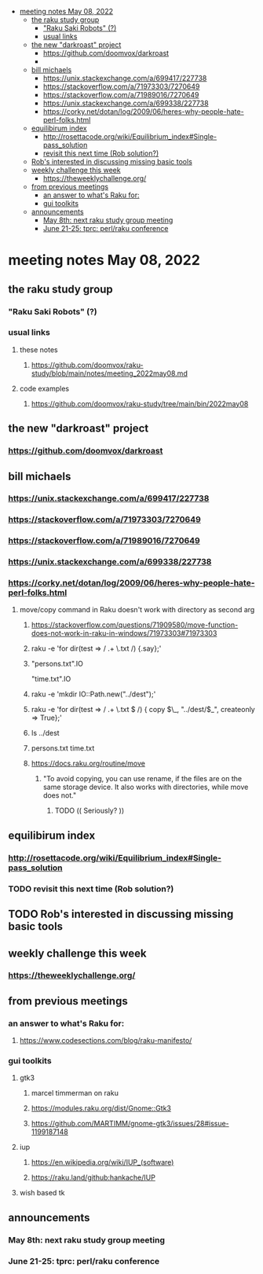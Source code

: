 - [meeting notes May 08, 2022](#org2363bb9)
  - [the raku study group](#orge10efd1)
    - ["Raku Saki Robots" (?)](#orgc356963)
    - [usual links](#orgb0488fa)
  - [the new "darkroast" project](#org7a5d4e2)
    - [<https://github.com/doomvox/darkroast>](#org013d447)
    - [](#org2d9c106)
  - [bill michaels](#org0a01545)
    - [<https://unix.stackexchange.com/a/699417/227738>](#org711c8cb)
    - [<https://stackoverflow.com/a/71973303/7270649>](#orgbf3a6bb)
    - [<https://stackoverflow.com/a/71989016/7270649>](#orgab4a061)
    - [<https://unix.stackexchange.com/a/699338/227738>](#org1dca7e6)
    - [<https://corky.net/dotan/log/2009/06/heres-why-people-hate-perl-folks.html>](#orga1aec83)
  - [equilibirum index](#org0f6b057)
    - [<http://rosettacode.org/wiki/Equilibrium_index#Single-pass_solution>](#orgdad7d27)
    - [revisit this next time (Rob solution?)](#orgf0e8793)
  - [Rob's interested in discussing missing basic tools](#orgb4429ed)
  - [weekly challenge this week](#org4160ddc)
    - [<https://theweeklychallenge.org/>](#orga0359b2)
  - [from previous meetings](#org3a464de)
    - [an answer to what's Raku for:](#org9a372ce)
    - [gui toolkits](#org8cbc31c)
  - [announcements](#orge65806f)
    - [May 8th: next raku study group meeting](#org424e1f4)
    - [June 21-25: tprc: perl/raku conference](#orga6616ad)


<a id="org2363bb9"></a>

# meeting notes May 08, 2022


<a id="orge10efd1"></a>

## the raku study group


<a id="orgc356963"></a>

### "Raku Saki Robots" (?)


<a id="orgb0488fa"></a>

### usual links

1.  these notes

    1.  <https://github.com/doomvox/raku-study/blob/main/notes/meeting_2022may08.md>

2.  code examples

    1.  <https://github.com/doomvox/raku-study/tree/main/bin/2022may08>


<a id="org7a5d4e2"></a>

## the new "darkroast" project


<a id="org013d447"></a>

### <https://github.com/doomvox/darkroast>


<a id="org2d9c106"></a>

### 


<a id="org0a01545"></a>

## bill michaels


<a id="org711c8cb"></a>

### <https://unix.stackexchange.com/a/699417/227738>


<a id="orgbf3a6bb"></a>

### <https://stackoverflow.com/a/71973303/7270649>


<a id="orgab4a061"></a>

### <https://stackoverflow.com/a/71989016/7270649>


<a id="org1dca7e6"></a>

### <https://unix.stackexchange.com/a/699338/227738>


<a id="orga1aec83"></a>

### <https://corky.net/dotan/log/2009/06/heres-why-people-hate-perl-folks.html>

1.  move/copy command in Raku doesn't work with directory as second arg

    1.  <https://stackoverflow.com/questions/71909580/move-function-does-not-work-in-raku-in-windows/71973303#71973303>
    
    2.  raku -e 'for dir(test => / .+ \\.txt /) {.say};'
    
    3.  "persons.txt".IO
    
        "time.txt".IO
    
    4.  raku -e 'mkdir IO::Path.new("../dest");'
    
    5.  raku -e 'for dir(test => / .+ \\.txt $ /) { copy $\_, "../dest/$\_", createonly => True};'
    
    6.  ls ../dest
    
    7.  persons.txt time.txt
    
    8.  <https://docs.raku.org/routine/move>
    
        1.  "To avoid copying, you can use rename, if the files are on the same storage device. It also works with directories, while move does not."
        
            1.  TODO (( Seriously? ))


<a id="org0f6b057"></a>

## equilibirum index


<a id="orgdad7d27"></a>

### <http://rosettacode.org/wiki/Equilibrium_index#Single-pass_solution>


<a id="orgf0e8793"></a>

### TODO revisit this next time (Rob solution?)


<a id="orgb4429ed"></a>

## TODO Rob's interested in discussing missing basic tools


<a id="org4160ddc"></a>

## weekly challenge this week


<a id="orga0359b2"></a>

### <https://theweeklychallenge.org/>


<a id="org3a464de"></a>

## from previous meetings


<a id="org9a372ce"></a>

### an answer to what's Raku for:

1.  <https://www.codesections.com/blog/raku-manifesto/>


<a id="org8cbc31c"></a>

### gui toolkits

1.  gtk3

    1.  marcel timmerman on raku
    
    2.  <https://modules.raku.org/dist/Gnome::Gtk3>
    
    3.  <https://github.com/MARTIMM/gnome-gtk3/issues/28#issue-1199187148>

2.  iup

    1.  <https://en.wikipedia.org/wiki/IUP_(software)>
    
    2.  <https://raku.land/github:hankache/IUP>

3.  wish based tk


<a id="orge65806f"></a>

## announcements


<a id="org424e1f4"></a>

### May 8th: next raku study group meeting


<a id="orga6616ad"></a>

### June 21-25: tprc: perl/raku conference
